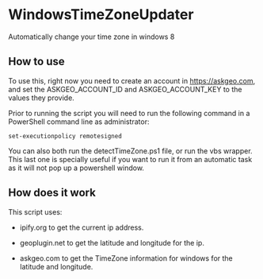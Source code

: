 # WindowsTimeZoneUpdater
Automatically change your time zone in windows 8

## How to use

To use this, right now you need to create an account in https://askgeo.com, and set the ASKGEO_ACCOUNT_ID and ASKGEO_ACCOUNT_KEY to the values they provide.

Prior to running the script you will need to run the following command in a PowerShell command line as administrator: 

```
set-executionpolicy remotesigned 
```

You can also both run the detectTimeZone.ps1 file, or run the vbs wrapper. This last one is specially useful if you want to run it from an automatic task as it will not pop up a powershell window.

## How does it work

This script uses:

* ipify.org to get the current ip address.

* geoplugin.net to get the latitude and longitude for the ip.

* askgeo.com to get the TimeZone information for windows for the latitude and longitude.


